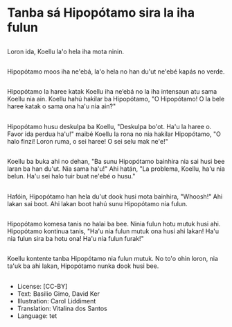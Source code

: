# Tanba sá Hipopótamo sira la iha fulun

##
Loron ida, Koellu la'o hela iha mota ninin.

##
Hipopótamo moos iha ne'ebá, la'o hela no han du'ut ne'ebé kapás no verde.

##
Hipopótamo la haree katak Koellu iha ne’ebá no la iha intensaun atu sama Koellu nia ain. Koellu hahú hakilar ba Hipopótamo, "O Hipopótamo! O la bele haree katak o sama ona ha'u nia ain?"

##
Hipopótamo husu deskulpa ba Koellu, "Deskulpa bo'ot. Ha'u la haree o. Favor ida perdua ha'u!" maibé Koellu la rona no nia hakilar Hipopótamo, "O halo finzi! Loron ruma, o sei haree! O sei selu mak ne'e!"

##
Koellu ba buka ahi no dehan, "Ba sunu Hipopótamo bainhira nia sai husi bee laran ba han du'ut. Nia sama ha'u!" Ahi hatán, "La problema, Koellu, ha'u nia belun. Ha'u sei halo tuir buat ne'ebé o husu."

##
Hafóin, Hipopótamo han hela du'ut dook husi mota bainhira, "Whoosh!" Ahi lakan sai boot. Ahi lakan boot hahú sunu Hipopótamo nia fulun.

##
Hipopótamo komesa tanis no halai ba bee. Ninia fulun hotu mutuk husi ahi. Hipopótamo kontinua tanis, "Ha'u nia fulun mutuk ona husi ahi lakan! Ha'u nia fulun sira ba hotu ona! Ha'u nia fulun furak!"

##
Koellu kontente tanba Hipopótamo nia fulun mutuk. No to'o ohin loron, nia ta'uk ba ahi lakan, Hipopótamo nunka dook husi bee.

##
* License: [CC-BY]
* Text: Basilio Gimo, David Ker
* Illustration: Carol Liddiment
* Translation: Vitalina dos Santos
* Language: tet
